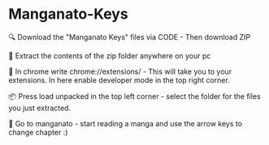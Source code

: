 # Manganato-Keys

🔍 Download the "Manganato Keys" files via CODE - Then download ZIP

📁 Extract the contents of the zip folder anywhere on your pc 

💨 In chrome write chrome://extensions/ - This will take you to your extensions. In here enable developer mode in the top right corner.

📦 Press load unpacked in the top left corner - select the folder for the files you just extracted. 

📖 Go to manganato - start reading a manga and use the arrow keys to change chapter :) 

